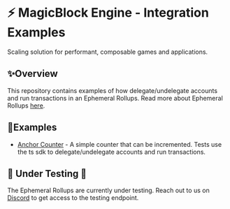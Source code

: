 # ⚡ MagicBlock Engine - Integration Examples

Scaling solution for performant, composable games and applications.

## ✨Overview

This repository contains examples of how delegate/undelegate accounts and run transactions in an Ephemeral Rollups. 
Read more about Ephemeral Rollups [here](https://docs.magicblock.gg/EphemeralRollups/ephemeral_rollups).

## 👷Examples

- [Anchor Counter](./anchor-counter/README.md) - A simple counter that can be incremented. Tests use the ts sdk to delegate/undelegate accounts and run transactions.

## 🚧 Under Testing 🚧

The Ephemeral Rollups are currently under testing. Reach out to us on [Discord](https://discord.com/invite/MBkdC3gxcv) to get access to the testing endpoint. 
